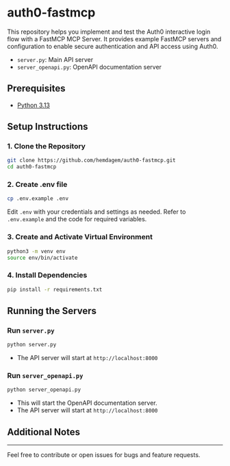 # auth0-fastmcp

This repository helps you implement and test the Auth0 interactive login flow with a FastMCP MCP Server. It provides example FastMCP servers and configuration to enable secure authentication and API access using Auth0.
- `server.py`: Main API server
- `server_openapi.py`: OpenAPI documentation server

## Prerequisites
- [Python 3.13](https://www.python.org/downloads/)


## Setup Instructions

### 1. Clone the Repository
```bash
git clone https://github.com/hemdagem/auth0-fastmcp.git
cd auth0-fastmcp
```

### 2. Create .env file
```bash
cp .env.example .env
```
Edit `.env` with your credentials and settings as needed.
Refer to `.env.example` and the code for required variables.

### 3. Create and Activate Virtual Environment
```bash
python3 -m venv env
source env/bin/activate
```

### 4. Install Dependencies
```bash
pip install -r requirements.txt
```

## Running the Servers

### Run `server.py`
```bash
python server.py
```

- The API server will start at `http://localhost:8000`

### Run `server_openapi.py`
```bash
python server_openapi.py
```

- This will start the OpenAPI documentation server.
- The API server will start at `http://localhost:8000`


## Additional Notes

---
Feel free to contribute or open issues for bugs and feature requests.
